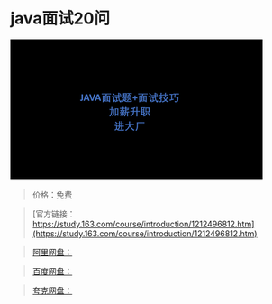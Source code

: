 # java面试20问

![img](../../../assets/study163/free/6f92205a232a45199723dbdbade6942c.png)

> 价格：免费

> [官方链接：https://study.163.com/course/introduction/1212496812.htm](https://study.163.com/course/introduction/1212496812.htm)

> [阿里网盘：]()

> [百度网盘：]()

> [夸克网盘：]()

